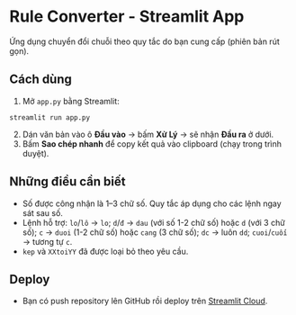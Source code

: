 
# Rule Converter - Streamlit App

Ứng dụng chuyển đổi chuỗi theo quy tắc do bạn cung cấp (phiên bản rút gọn).

## Cách dùng

1. Mở `app.py` bằng Streamlit:
```
streamlit run app.py
```
2. Dán văn bản vào ô **Đầu vào** → bấm **Xử Lý** → sẽ nhận **Đầu ra** ở dưới.  
3. Bấm **Sao chép nhanh** để copy kết quả vào clipboard (chạy trong trình duyệt).

## Những điều cần biết
- Số được công nhận là 1–3 chữ số. Quy tắc áp dụng cho các lệnh ngay sát sau số.  
- Lệnh hỗ trợ: `lo`/`lô` → `lo`; `d`/`đ` → `dau` (với số 1-2 chữ số) hoặc `d` (với 3 chữ số); `c` → `duoi` (1-2 chữ số) hoặc `cang` (3 chữ số); `dc` → luôn `dd`; `cuoi`/`cuối` → tương tự `c`.
- `kep` và `XXtoiYY` đã được loại bỏ theo yêu cầu.

## Deploy
- Bạn có push repository lên GitHub rồi deploy trên [Streamlit Cloud](https://share.streamlit.io/).

